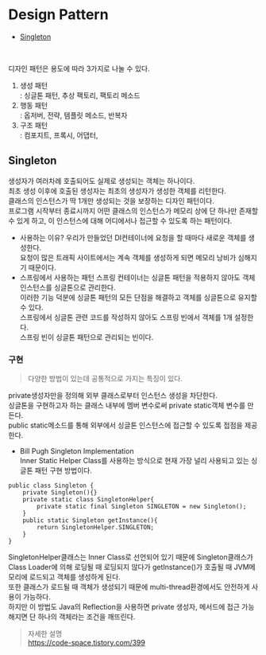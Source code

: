 # Design Pattern
- [Singleton](#singleton)

</br>

디자인 패턴은 용도에 따라 3가지로 나눌 수 있다. </br>
1. 생성 패턴 </br>
    : 싱글톤 패턴, 추상 팩토리, 팩토리 메소드 </br>
2. 행동 패턴 </br>
    : 옵저버, 전략, 템플릿 메소드, 반복자 </br>
3. 구조 패턴 </br>
    : 컴포지트, 프록시, 어댑터,  </br>

## Singleton
생성자가 여러차례 호출되어도 실제로 생성되는 객체는 하나이다. </br>
최초 생성 이후에 호출된 생성자는 최초의 생성자가 생성한 객체를 리턴한다.  </br>
클래스의 인스턴스가 딱 1개만 생성되는 것을 보장하는 디자인 패턴이다.  </br>
프로그램 시작부터 종료시까지 어떤 클래스의 인스턴스가 메모리 상에 단 하나만 존재할 수 있게 하고, 이 인스턴스에 대해 어디에서나 접근할 수 있도록 하는 패턴이다. </br>

- 사용하는 이유? 
우리가 만들었던 DI컨테이너에 요청을 할 때마다 새로운 객체를 생성한다.   </br>
요청이 많은 트래픽 사이트에서는 계속 객체를 생성하게 되면 메모리 낭비가 심해지기 때문이다.   </br>
- 스프링에서 사용하는 패턴
스프링 컨테이너는 싱글톤 패턴을 적용하지 않아도 객체 인스턴스를 싱글톤으로 관리한다.   </br>
이러한 기능 덕분에 싱글톤 패턴의 모든 단점을 해결하고 객체를 싱글톤으로 유지할 수 있다.   </br>
스프링에서 싱글톤 관련 코드를 작성하지 않아도 스프링 빈에서 객체를 1개 설정한다.   </br>
스프링 빈이 싱글톤 패턴으로 관리되는 빈이다.   </br>

### 구현
> 다양한 방법이 있는데 공통적으로 가지는 특징이 있다.   </br>

private생성자만을 정의해 외부 클래스로부터 인스턴스 생성을 차단한다.  </br>
싱글톤을 구현하고자 하는 클래스 내부에 멤버 변수로써 private static객체 변수를 만든다.   </br>
public static메소드를 통해 외부에서 싱글톤 인스턴스에 접근할 수 있도록 접점을 제공한다.   </br>

- Bill Pugh Singleton Implementation </br>
Inner Static Helper Class를 사용하는 방식으로 현재 가장 널리 사용되고 있는 싱글톤 패턴 구현 방법이다. </br>
```
public class Singleton {
    private Singleton(){}
    private static class SingletonHelper{
        private static final Singleton SINGLETON = new Singleton();
    }
    public static Singleton getInstance(){
        return SingletonHelper.SINGLETON;
    }
}
```
SingletonHelper클래스는 Inner Class로 선언되어 있기 때문에 Singleton클래스가 Class Loader에 의해 로딩될 때 로딩되지 않다가 getInstance()가 호출될 때 JVM메모리에 로드되고 객체를 생성하게 된다. </br>
또한 클래스가 로드될 때 객체가 생성되기 때문에 multi-thread환경에서도 안전하게 사용이 가능하다. </br>
하지만 이 방법도 Java의 Reflection을 사용하면 private 생성자, 메서드에 접근 가능해지면 단 하나의 객체라는 조건을 깨뜨린다. </br>

> 자세한 설명 </br> https://code-space.tistory.com/399







